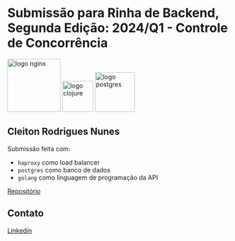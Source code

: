 # Submissão para Rinha de Backend, Segunda Edição: 2024/Q1 - Controle de Concorrência

<p>
  <img src="https://upload.wikimedia.org/wikipedia/commons/a/ab/Haproxy-logo.png" alt="logo nginx" width="120" height="auto">
  <img src="https://seeklogo.com/images/G/go-logo-046185B647-seeklogo.com.png" alt="logo clojure" width="70" height="auto">
  <img src="https://upload.wikimedia.org/wikipedia/commons/2/29/Postgresql_elephant.svg" alt="logo postgres" width="90" height="auto">
</p>

## Cleiton Rodrigues Nunes

Submissão feita com:

- `haproxy` como load balancer
- `postgres` como banco de dados
- `golang` como linguagem de programação da API

[Repositório](https://github.com/cleitinif/rinha-de-backend-2024-q1)

## Contato

[Linkedin](https://www.linkedin.com/in/cleiton-nunes)
